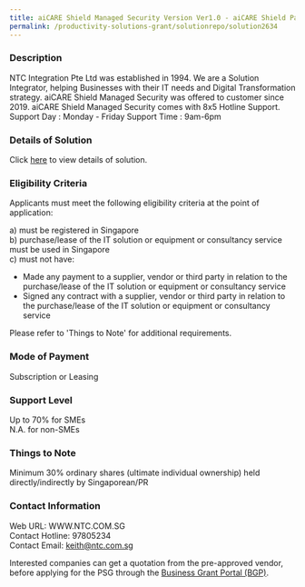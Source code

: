 ```yaml
---
title: aiCARE Shield Managed Security Version Ver1.0 - aiCARE Shield Package Bundle25
permalink: /productivity-solutions-grant/solutionrepo/solution2634
---
```


### Description

NTC Integration Pte Ltd was established in 1994. We are a Solution Integrator, helping Businesses with their IT needs and Digital Transformation strategy. aiCARE Shield Managed Security was offered to customer since 2019. 
aiCARE Shield Managed Security comes with 8x5 Hotline Support.
Support Day : Monday - Friday
Support Time : 9am-6pm

### Details of Solution

Click <a href='https://www.gobusiness.gov.sg/images/psg/NTC_INTEGRATION_20200849_Desensitised_Annex_3_Part_2.pdf' target='_blank' rel='noopener'>here</a> to view details of solution.

### Eligibility Criteria

Applicants must meet the following eligibility criteria at the point of application:

a) must be registered in Singapore <br>
b) purchase/lease of the IT solution or equipment or consultancy service must be used in Singapore <br>
c) must not have:
- Made any payment to a supplier, vendor or third party in relation to the purchase/lease of the IT solution or equipment or consultancy service
- Signed any contract with a supplier, vendor or third party in relation to the purchase/lease of the IT solution or equipment or consultancy service

Please refer to 'Things to Note' for additional requirements.

### Mode of Payment
Subscription or Leasing

### Support Level
Up to 70% for SMEs <br>
N.A. for non-SMEs

### Things to Note
Minimum 30% ordinary shares (ultimate individual ownership) held directly/indirectly by Singaporean/PR

### Contact Information
Web URL: WWW.NTC.COM.SG <br>Contact Hotline: 97805234 <br>Contact Email: keith@ntc.com.sg <br>

Interested companies can get a quotation from the pre-approved vendor, before applying for the PSG through the <a target='_blank' rel='noopener' href='https://www.businessgrants.gov.sg/'>Business Grant Portal (BGP)</a>.
